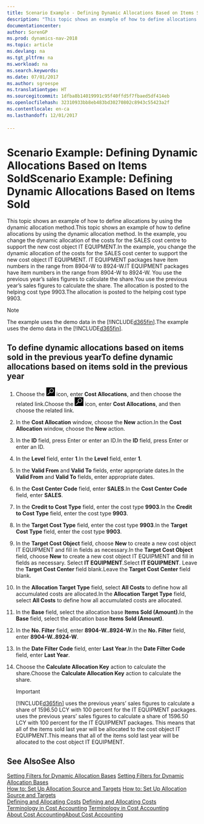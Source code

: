 ```yaml
---
title: Scenario Example - Defining Dynamic Allocations Based on Items Sold
description: "This topic shows an example of how to define allocations by using the dynamic allocation method. In the example, you change the dynamic allocation of the costs for the SALES cost centre to support the new cost object IT EQUIPMENT. IT EQUIPMENT packages have item numbers in the range from 8904-W to 8924-W. You use the previous year’s sales figures to calculate the share. The allocation is posted to the helping cost type 9903."
documentationcenter: 
author: SorenGP
ms.prod: dynamics-nav-2018
ms.topic: article
ms.devlang: na
ms.tgt_pltfrm: na
ms.workload: na
ms.search.keywords: 
ms.date: 07/01/2017
ms.author: sgroespe
ms.translationtype: HT
ms.sourcegitcommit: 1dfba8b14019991c95f40ffd5f7fbaed5df414eb
ms.openlocfilehash: 32310933bb8eb483bd30270802c8943c55423a2f
ms.contentlocale: en-ca
ms.lasthandoff: 12/01/2017

---
```

# <a name="scenario-example-defining-dynamic-allocations-based-on-items-sold"></a><span data-ttu-id="ebc67-107">Scenario Example: Defining Dynamic Allocations Based on Items Sold</span><span class="sxs-lookup"><span data-stu-id="ebc67-107">Scenario Example: Defining Dynamic Allocations Based on Items Sold</span></span>
<span data-ttu-id="ebc67-108">This topic shows an example of how to define allocations by using the dynamic allocation method.</span><span class="sxs-lookup"><span data-stu-id="ebc67-108">This topic shows an example of how to define allocations by using the dynamic allocation method.</span></span> <span data-ttu-id="ebc67-109">In the example, you change the dynamic allocation of the costs for the SALES cost centre to support the new cost object IT EQUIPMENT.</span><span class="sxs-lookup"><span data-stu-id="ebc67-109">In the example, you change the dynamic allocation of the costs for the SALES cost center to support the new cost object IT EQUIPMENT.</span></span> <span data-ttu-id="ebc67-110">IT EQUIPMENT packages have item numbers in the range from 8904-W to 8924-W.</span><span class="sxs-lookup"><span data-stu-id="ebc67-110">IT EQUIPMENT packages have item numbers in the range from 8904-W to 8924-W.</span></span> <span data-ttu-id="ebc67-111">You use the previous year’s sales figures to calculate the share.</span><span class="sxs-lookup"><span data-stu-id="ebc67-111">You use the previous year’s sales figures to calculate the share.</span></span> <span data-ttu-id="ebc67-112">The allocation is posted to the helping cost type 9903.</span><span class="sxs-lookup"><span data-stu-id="ebc67-112">The allocation is posted to the helping cost type 9903.</span></span>  

> [!NOTE]  
>  <span data-ttu-id="ebc67-113">The example uses the demo data in the [!INCLUDE[d365fin](includes/d365fin_md.md)].</span><span class="sxs-lookup"><span data-stu-id="ebc67-113">The example uses the demo data in the [!INCLUDE[d365fin](includes/d365fin_md.md)].</span></span>  

## <a name="to-define-dynamic-allocations-based-on-items-sold-in-the-previous-year"></a><span data-ttu-id="ebc67-114">To define dynamic allocations based on items sold in the previous year</span><span class="sxs-lookup"><span data-stu-id="ebc67-114">To define dynamic allocations based on items sold in the previous year</span></span>  

1.  <span data-ttu-id="ebc67-115">Choose the ![Search for Page or Report](media/ui-search/search_small.png "Search for Page or Report icon") icon, enter **Cost Allocations**, and then choose the related link.</span><span class="sxs-lookup"><span data-stu-id="ebc67-115">Choose the ![Search for Page or Report](media/ui-search/search_small.png "Search for Page or Report icon") icon, enter **Cost Allocations**, and then choose the related link.</span></span>  
2.  <span data-ttu-id="ebc67-116">In the **Cost Allocation** window, choose the **New** action.</span><span class="sxs-lookup"><span data-stu-id="ebc67-116">In the **Cost Allocation** window, choose the **New** action.</span></span>  
3.  <span data-ttu-id="ebc67-117">In the **ID** field, press Enter or enter an ID.</span><span class="sxs-lookup"><span data-stu-id="ebc67-117">In the **ID** field, press Enter or enter an ID.</span></span>  
4.  <span data-ttu-id="ebc67-118">In the **Level** field, enter **1**.</span><span class="sxs-lookup"><span data-stu-id="ebc67-118">In the **Level** field, enter **1**.</span></span>  
5.  <span data-ttu-id="ebc67-119">In the **Valid From** and **Valid To** fields, enter appropriate dates.</span><span class="sxs-lookup"><span data-stu-id="ebc67-119">In the **Valid From** and **Valid To** fields, enter appropriate dates.</span></span>  
6.  <span data-ttu-id="ebc67-120">In the **Cost Center Code** field, enter **SALES**.</span><span class="sxs-lookup"><span data-stu-id="ebc67-120">In the **Cost Center Code** field, enter **SALES**.</span></span>  
7.  <span data-ttu-id="ebc67-121">In the **Credit to Cost Type** field, enter the cost type **9903**.</span><span class="sxs-lookup"><span data-stu-id="ebc67-121">In the **Credit to Cost Type** field, enter the cost type **9903**.</span></span>  
8.  <span data-ttu-id="ebc67-122">In the **Target Cost Type** field, enter the cost type **9903**.</span><span class="sxs-lookup"><span data-stu-id="ebc67-122">In the **Target Cost Type** field, enter the cost type **9903**.</span></span>  
9. <span data-ttu-id="ebc67-123">In the **Target Cost Object** field, choose **New** to create a new cost object IT EQUIPMENT and fill in fields as necessary.</span><span class="sxs-lookup"><span data-stu-id="ebc67-123">In the **Target Cost Object** field, choose **New** to create a new cost object IT EQUIPMENT and fill in fields as necessary.</span></span> <span data-ttu-id="ebc67-124">Select **IT EQUIPMENT**.</span><span class="sxs-lookup"><span data-stu-id="ebc67-124">Select **IT EQUIPMENT**.</span></span> <span data-ttu-id="ebc67-125">Leave the **Target Cost Center** field blank.</span><span class="sxs-lookup"><span data-stu-id="ebc67-125">Leave the **Target Cost Center** field blank.</span></span>  
10. <span data-ttu-id="ebc67-126">In the **Allocation Target Type** field, select **All Costs** to define how all accumulated costs are allocated.</span><span class="sxs-lookup"><span data-stu-id="ebc67-126">In the **Allocation Target Type** field, select **All Costs** to define how all accumulated costs are allocated.</span></span>  
11. <span data-ttu-id="ebc67-127">In the **Base** field, select the allocation base **Items Sold (Amount)**.</span><span class="sxs-lookup"><span data-stu-id="ebc67-127">In the **Base** field, select the allocation base **Items Sold (Amount)**.</span></span>  
12. <span data-ttu-id="ebc67-128">In the **No. Filter** field, enter **8904-W..8924-W**.</span><span class="sxs-lookup"><span data-stu-id="ebc67-128">In the **No. Filter** field, enter **8904-W..8924-W**.</span></span>  
13. <span data-ttu-id="ebc67-129">In the **Date Filter Code** field, enter **Last Year**.</span><span class="sxs-lookup"><span data-stu-id="ebc67-129">In the **Date Filter Code** field, enter **Last Year**.</span></span>  
14. <span data-ttu-id="ebc67-130">Choose the **Calculate Allocation Key** action to calculate the share.</span><span class="sxs-lookup"><span data-stu-id="ebc67-130">Choose the **Calculate Allocation Key** action to calculate the share.</span></span>  

    > [!IMPORTANT]  
    >  [!INCLUDE[d365fin](includes/d365fin_md.md)]<span data-ttu-id="ebc67-131"> uses the previous years’ sales figures to calculate a share of 1596.50 LCY with 100 percent for the IT EQUIPMENT packages.</span><span class="sxs-lookup"><span data-stu-id="ebc67-131"> uses the previous years’ sales figures to calculate a share of 1596.50 LCY with 100 percent for the IT EQUIPMENT packages.</span></span> <span data-ttu-id="ebc67-132">This means that all of the items sold last year will be allocated to the cost object IT EQUIPMENT.</span><span class="sxs-lookup"><span data-stu-id="ebc67-132">This means that all of the items sold last year will be allocated to the cost object IT EQUIPMENT.</span></span>  

## <a name="see-also"></a><span data-ttu-id="ebc67-133">See Also</span><span class="sxs-lookup"><span data-stu-id="ebc67-133">See Also</span></span>  
 <span data-ttu-id="ebc67-134">[Setting Filters for Dynamic Allocation Bases](finance-setting-filters-for-dynamic-allocation-bases.md) </span><span class="sxs-lookup"><span data-stu-id="ebc67-134">[Setting Filters for Dynamic Allocation Bases](finance-setting-filters-for-dynamic-allocation-bases.md) </span></span>  
 <span data-ttu-id="ebc67-135">[How to: Set Up Allocation Source and Targets](finance-how-to-set-up-allocation-source-and-targets.md) </span><span class="sxs-lookup"><span data-stu-id="ebc67-135">[How to: Set Up Allocation Source and Targets](finance-how-to-set-up-allocation-source-and-targets.md) </span></span>  
 <span data-ttu-id="ebc67-136">[Defining and Allocating Costs](finance-define-and-allocate-costs.md) </span><span class="sxs-lookup"><span data-stu-id="ebc67-136">[Defining and Allocating Costs](finance-define-and-allocate-costs.md) </span></span>  
 <span data-ttu-id="ebc67-137">[Terminology in Cost Accounting](finance-terminology-in-cost-accounting.md) </span><span class="sxs-lookup"><span data-stu-id="ebc67-137">[Terminology in Cost Accounting](finance-terminology-in-cost-accounting.md) </span></span>  
 [<span data-ttu-id="ebc67-138">About Cost Accounting</span><span class="sxs-lookup"><span data-stu-id="ebc67-138">About Cost Accounting</span></span>](finance-about-cost-accounting.md)

